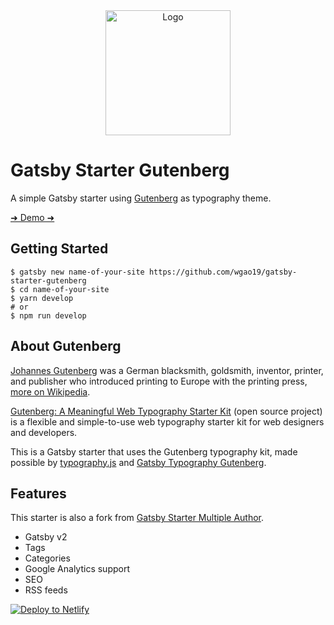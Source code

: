 <div align="center">
    <img src="https://upload.wikimedia.org/wikipedia/commons/thumb/3/33/Gutenberg.jpg/440px-Gutenberg.jpg" alt="Logo" width='200px' />
</div>

# Gatsby Starter Gutenberg

A simple Gatsby starter using [Gutenberg](http://matejlatin.github.io/Gutenberg/) as typography theme.

[➜ Demo ➜](https://gatsby-starter-gutenberg.netlify.com/)

## Getting Started

```shell
$ gatsby new name-of-your-site https://github.com/wgao19/gatsby-starter-gutenberg
$ cd name-of-your-site
$ yarn develop
# or
$ npm run develop
```

## About Gutenberg

[Johannes Gutenberg](https://en.wikipedia.org/wiki/Johannes_Gutenberg) was a German blacksmith, goldsmith, inventor, printer, and publisher who introduced printing to Europe with the printing press, [more on Wikipedia](https://en.wikipedia.org/wiki/Johannes_Gutenberg).

[Gutenberg: A Meaningful Web Typography Starter Kit](https://github.com/matejlatin/Gutenberg/) (open source project) is a flexible and simple-to-use web typography starter kit for web designers and developers.

This is a Gatsby starter that uses the Gutenberg typography kit, made possible by [typography.js](https://kyleamathews.github.io/typography.js/) and [Gatsby Typography Gutenberg](https://github.com/wgao19/gatsby-typography-gutenberg).

## Features

This starter is also a fork from [Gatsby Starter Multiple Author](https://github.com/wgao19/gatsby-starter-multiple-author).

- Gatsby v2
- Tags
- Categories
- Google Analytics support
- SEO
- RSS feeds

[![Deploy to Netlify](https://www.netlify.com/img/deploy/button.svg)](https://app.netlify.com/start/deploy?repository=https://github.com/wgao19/gatsby-starter-gutenberg)
